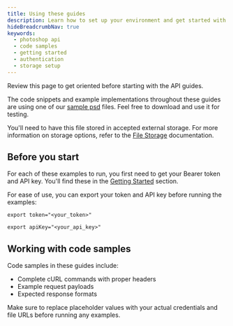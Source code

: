 ```yaml
---
title: Using these guides
description: Learn how to set up your environment and get started with the Photoshop API guides and code samples
hideBreadcrumbNav: true
keywords:
  - photoshop api
  - code samples
  - getting started
  - authentication
  - storage setup
---
```


Review this page to get oriented before starting with the API guides.

The code snippets and example implementations throughout these guides are using one of our [sample psd][4] files. Feel free to download and use it for testing.

You'll need to have this file stored in accepted external storage. For more information on storage options, refer to the [File Storage][3] documentation.

## Before you start

For each of these examples to run, you first need to get your Bearer token and API key. You'll find these in the [Getting Started][2] section.

For ease of use, you can export your token and API key before running the examples:

```shell
export token="<your_token>"
```

```shell
export apiKey="<your_api_key>"
```

## Working with code samples

Code samples in these guides include:

- Complete cURL commands with proper headers
- Example request payloads
- Expected response formats

Make sure to replace placeholder values with your actual credentials and file URLs before running any examples.

<!-- Links -->
[1]: https://developer.adobe.com/
[2]: ../getting_started/
[3]: ../getting_started/storage_solutions/
[4]: https://github.com/AdobeDocs/cis-photoshop-api-docs/blob/main/sample_files/Example.psd
